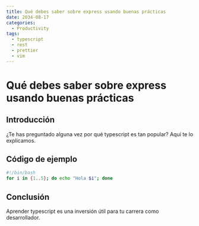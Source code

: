 ```yaml
---
title: Qué debes saber sobre express usando buenas prácticas
date: 2034-08-17
categories:
  - Productivity
tags:
  - typescript
  - rest
  - prettier
  - vim
---
```


# Qué debes saber sobre express usando buenas prácticas

## Introducción

¿Te has preguntado alguna vez por qué typescript es tan popular? Aquí te lo explicamos.

## Código de ejemplo

```bash
#!/bin/bash
for i in {1..5}; do echo "Hola $i"; done
```

## Conclusión

Aprender typescript es una inversión útil para tu carrera como desarrollador.